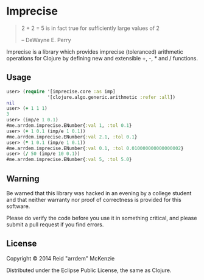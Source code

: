 # Imprecise

> 2 + 2 = 5 is in fact true for sufficiently large values of 2
>
> – DeWayne E. Perry

Imprecise is a library which provides imprecise (toleranced) arithmetic
operations for Clojure by defining new and extensible +, -, * and /
functions.

## Usage

```clojure
user> (require '[imprecise.core :as imp]
               '[clojure.algo.generic.arithmetic :refer :all])
nil
user> (+ 1 1 1)
3
user> (imp/e 1 0.1)
#me.arrdem.imprecise.ENumber{:val 1, :tol 0.1}
user> (+ 1 0.1 (imp/e 1 0.1))
#me.arrdem.imprecise.ENumber{:val 2.1, :tol 0.1}
user> (* 1 0.1 (imp/e 1 0.1))
#me.arrdem.imprecise.ENumber{:val 0.1, :tol 0.010000000000000002}
user> (/ 50 (imp/e 10 0.1))
#me.arrdem.imprecise.ENumber{:val 5, :tol 5.0}
```

## Warning

Be warned that this library was hacked in an evening by a college student and
that neither warranty nor proof of correctness is provided for this software.

Please do verify the code before you use it in something critical, and please
submit a pull request if you find errors.

## License

Copyright © 2014 Reid "arrdem" McKenzie

Distributed under the Eclipse Public License, the same as Clojure.
